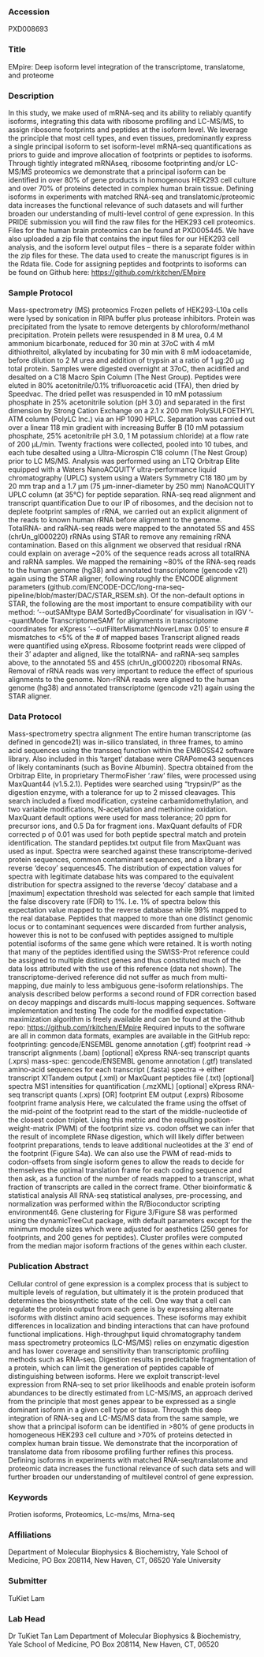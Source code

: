 ### Accession
PXD008693

### Title
EMpire: Deep isoform level integration of the transcriptome, translatome, and proteome

### Description
In this study, we make used of mRNA-seq and its ability to reliably quantify isoforms, integrating this data with ribosome profiling and LC-MS/MS, to assign ribosome footprints and peptides at the isoform level.  We leverage the principle that most cell types, and even tissues, predominantly express a single principal isoform to set isoform-level mRNA-seq quantifications as priors to guide and improve allocation of footprints or peptides to isoforms.  Through tightly integrated mRNAseq, ribosome footprinting and/or LC-MS/MS proteomics we demonstrate that a principal isoform can be identified in over 80% of gene products in homogenous HEK293 cell culture and over 70% of proteins detected in complex human brain tissue.  Defining isoforms in experiments with matched RNA-seq and translatomic/proteomic data increases the functional relevance of such datasets and will further broaden our understanding of multi-level control of gene expression.     In this PRIDE submission you will find the raw files for the HEK293 cell proteomics.  Files for the human brain proteomics can be found at PXD005445.  We have also uploaded a zip file that contains the input files for our HEK293 cell analysis, and the isoform level output files – there is a separate folder within the zip files for these.  The data used to create the manuscript figures is in the Rdata file.  Code for assigning peptides and footprints to isoforms can be found on Github here: https://github.com/rkitchen/EMpire

### Sample Protocol
Mass-spectrometry (MS) proteomics Frozen pellets of HEK293-L10a cells were lysed by sonication in RIPA buffer plus protease inhibitors.  Protein was precipitated from the lysate to remove detergents by chloroform/methanol precipitation.  Protein pellets were resuspended in 8 M urea, 0.4 M ammonium bicarbonate, reduced for 30 min at 37oC with 4 mM dithiothreitol, alkylated by incubating for 30 min with 8 mM iodoacetamide, before dilution to 2 M urea and addition of trypsin at a ratio of 1 μg:20 μg total protein.  Samples were digested overnight at 37oC, then acidified and desalted on a C18 Macro Spin Column (The Nest Group).  Peptides were eluted in 80% acetonitrile/0.1% trifluoroacetic acid (TFA), then dried by Speedvac.  The dried pellet was resuspended in 10 mM potassium phosphate in 25% acetonitrile solution (pH 3.0) and separated in the first dimension by Strong Cation Exchange on a 2.1 x 200 mm PolySULFOETHYL ATM column (PolyLC Inc.) via an HP 1090 HPLC.  Separation was carried out over a linear 118 min gradient with increasing Buffer B (10 mM potassium phosphate, 25% acetonitrile pH 3.0, 1 M potassium chloride) at a flow rate of 200 μL/min.  Twenty fractions were collected, pooled into 10 tubes, and each tube desalted using a Ultra-Microspin C18 column (The Nest Group) prior to LC MS/MS.  Analysis was performed using an LTQ Orbitrap Elite equipped with a Waters NanoACQUITY ultra-performance liquid chromatography (UPLC) system using a Waters Symmetry C18 180 µm by 20 mm trap and a 1.7 µm (75 µm-inner-diameter by 250 mm) NanoACQUITY UPLC column (at 35°C) for peptide separation.    RNA-seq read alignment and transcript quantification Due to our IP of ribosomes, and the decision not to deplete footprint samples of rRNA, we carried out an explicit alignment of the reads to known human rRNA before alignment to the genome.  TotalRNA- and raRNA-seq reads were mapped to the annotated 5S and 45S (chrUn_gl000220) rRNAs using STAR to remove any remaining rRNA contamination. Based on this alignment we observed that residual rRNA could explain on average ~20% of the sequence reads across all totalRNA and raRNA samples. We mapped the remaining ~80% of the RNA-seq reads to the human genome (hg38) and annotated transcriptome (gencode v21) again using the STAR aligner, following roughly the ENCODE alignment parameters (github.com/ENCODE-DCC/long-rna-seq-pipeline/blob/master/DAC/STAR_RSEM.sh).  Of the non-default options in STAR, the following are the most important to ensure compatibility with our method: ‘--outSAMtype BAM SortedByCoordinate’ for visualisation in IGV ‘--quantMode TranscriptomeSAM’ for alignments in transcriptome coordinates for eXpress ‘--outFilterMismatchNoverLmax  0.05’ to ensure # mismatches to <5% of the # of mapped bases Transcript aligned reads were quantified using eXpress.  Ribosome footprint reads were clipped of their 3’ adapter and aligned, like the totalRNA- and raRNA-seq samples above, to the annotated 5S and 45S (chrUn_gl000220) ribosomal RNAs. Removal of rRNA reads was very important to reduce the effect of spurious alignments to the genome.  Non-rRNA reads were aligned to the human genome (hg38) and annotated transcriptome (gencode v21) again using the STAR aligner.

### Data Protocol
Mass-spectrometry spectra alignment The entire human transcriptome (as defined in gencode21) was in-silico translated, in three frames, to amino acid sequences using the transseq function within the EMBOSS42 software library.  Also included in this ‘target’ database were CRAPome43 sequences of likely contaminants (such as Bovine Albumin). Spectra obtained from the Orbitrap Elite, in proprietary ThermoFisher ‘.raw’ files, were processed using MaxQuant44 (v1.5.2.1).  Peptides were searched using “trypsin/P” as the digestion enzyme, with a tolerance for up to 2 missed cleavages.  This search included a fixed modification, cysteine carbamidomethylation, and two variable modifications, N-acetylation and methionine oxidation.  MaxQuant default options were used for mass tolerance; 20 ppm for precursor ions, and 0.5 Da for fragment ions.  MaxQuant defaults of FDR corrected p of 0.01 was used for both peptide spectral match and protein identification. The standard peptides.txt output file from MaxQuant was used as input. Spectra were searched against these transcriptome-derived protein sequences, common contaminant sequences, and a library of reverse ‘decoy’ sequences45.   The distribution of expectation values for spectra with legitimate database hits was compared to the equivalent distribution for spectra assigned to the reverse ‘decoy’ database and a [maximum] expectation threshold was selected for each sample that limited the false discovery rate (FDR) to 1%.  I.e. 1% of spectra below this expectation value mapped to the reverse database while 99% mapped to the real database. Peptides that mapped to more than one distinct genomic locus or to contaminant sequences were discarded from further analysis, however this is not to be confused with peptides assigned to multiple potential isoforms of the same gene which were retained. It is worth noting that many of the peptides identified using the SWISS-Prot reference could be assigned to multiple distinct genes and thus constituted much of the data loss attributed with the use of this reference (data not shown). The transcriptome-derived reference did not suffer as much from multi-mapping, due mainly to less ambiguous gene-isoform relationships. The analysis described below performs a second round of FDR correction based on decoy mappings and discards multi-locus mapping sequences. Software implementation and testing The code for the modified expectation-maximization algorithm is freely available and can be found at the Github repo: https://github.com/rkitchen/EMpire  Required inputs to the software are all in common data formats, examples are available in the GitHub repo: footprinting: gencode/ENSEMBL genome annotation (.gtf) footprint read -> transcript alignments (.bam) [optional] eXpress RNA-seq transcript quants (.xprs) mass-spec: gencode/ENSEMBL genome annotation (.gtf) translated amino-acid sequences for each transcript (.fasta) spectra -> either transcript X!Tandem output (.xml) or MaxQuant peptides file (.txt) [optional] spectra MS1 intensities for quantification (.mzXML) [optional] eXpress RNA-seq transcript quants (.xprs) [OR] footprint EM output (.exprs) Ribosome footprint frame analysis Here, we calculated the frame using the offset of the mid-point of the footprint read to the start of the middle-nucleotide of the closest codon triplet.  Using this metric and the resulting position-weight-matrix (PWM) of the footprint size vs. codon offset we can infer that the result of incomplete RNase digestion, which will likely differ between footprint preparations, tends to leave additional nucleotides at the 3’ end of the footprint (Figure S4a).  We can also use the PWM of read-mids to codon-offsets from single isoform genes to allow the reads to decide for themselves the optimal translation frame for each coding sequence and then ask, as a function of the number of reads mapped to a transcript, what fraction of transcripts are called in the correct frame.  Other bioinformatic & statistical analysis All RNA-seq statistical analyses, pre-processing, and normalization was performed within the R/Bioconductor scripting environment46.  Gene clustering for Figure 3/Figure S8 was performed using the dynamicTreeCut package, with default parameters except for the minimum module sizes which were adjusted for aesthetics (250 genes for footprints, and 200 genes for peptides).  Cluster profiles were computed from the median major isoform fractions of the genes within each cluster.

### Publication Abstract
Cellular control of gene expression is a complex process that is subject to multiple levels of regulation, but ultimately it is the protein produced that determines the biosynthetic state of the cell. One way that a cell can regulate the protein output from each gene is by expressing alternate isoforms with distinct amino acid sequences. These isoforms may exhibit differences in localization and binding interactions that can have profound functional implications. High-throughput liquid chromatography tandem mass spectrometry proteomics (LC-MS/MS) relies on enzymatic digestion and has lower coverage and sensitivity than transcriptomic profiling methods such as RNA-seq. Digestion results&#xa0;in predictable fragmentation of a protein, which can limit the generation of peptides capable of distinguishing between isoforms. Here we exploit transcript-level expression from RNA-seq to set prior likelihoods and enable protein isoform abundances to be directly estimated from LC-MS/MS, an approach derived from the principle that most genes appear to be expressed as a single dominant isoform in a given cell type or tissue. Through this deep integration of RNA-seq and LC-MS/MS data from the same sample, we show that a principal isoform can be identified in &gt;80% of gene products in homogeneous HEK293 cell culture and &gt;70% of proteins detected in complex human brain tissue. We demonstrate that the incorporation of translatome data from ribosome profiling further refines this process. Defining isoforms in experiments with matched RNA-seq/translatome and proteomic data increases the functional relevance of such data sets and will further broaden our understanding of multilevel control of gene expression.

### Keywords
Protien isoforms, Proteomics, Lc-ms/ms, Mrna-seq

### Affiliations
Department of Molecular Biophysics & Biochemistry, Yale School of Medicine, PO Box 208114, New Haven, CT, 06520
Yale University

### Submitter
TuKiet Lam

### Lab Head
Dr TuKiet Tan Lam
Department of Molecular Biophysics & Biochemistry, Yale School of Medicine, PO Box 208114, New Haven, CT, 06520


